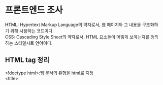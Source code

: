 # 프론트엔드 조사
HTML: Hypertext Markup Language의 약자로서, 웹 페이지와 그 내용을 구조화하기 위해 사용하는 코드이다.<br>
CSS: Cascading Style Sheet의 약자로서, HTML 요소들이 어떻게 보이는지를 정의하는 스타일시트 언어이다.<br>

## HTML tag 정리
\<!doctype html>:웹 문서의 유형을 html로 지정<br>
\<title>: <title>안의 내용이 웹브라우저의 제목 표시줄에 표시.<br>
/<body>: 코드 내용.<br>
/<h1>, <h2>, <h3>, <h4>, <h5>, <h6>: 제목.<br>
/<p>: 문단.<br>
/<br>: 줄바꿈.<br>
/<img>: 이미지 삽입.<br>
/<head>: 브라우저의 정보 입력.<br>
/<body>: 내용 입력.<br>
/<u>: 텍스트 밑줄.<br>
/<i>: 텍스트 기울임.<br>
/<b>: 텍스트 굵게.<br>
/<s>: 텍스트 취소선.<br>
/<a>: 하이퍼 링크 삽입.<br>


## 브라우저 랜더링 과정 정리

![Alt text]()
